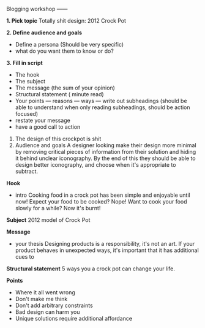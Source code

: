 Blogging workshop
——

**1. Pick topic**
Totally shit design: 2012 Crock Pot

**2. Define audience and goals**
- Define a persona (Should be very specific)
- what do you want them to know or do?

**3. Fill in script**
- The hook
- The subject
- The message (the sum of your opinion)
- Structural statement ( minute read)
- Your points
— reasons
— ways
— write out subheadings (should be able to understand when only reading subheadings, should be action focused)
- restate your message
- have a good call to action

1. The design of this crockpot is shit
2. Audience and goals
A designer looking make their design more minimal by removing critical pieces of information from their solution and hiding it behind unclear iconography. By the end of this they should be able to design better iconography, and choose when it's appropriate to subtract.

**Hook**
- intro 
Cooking food in a crock pot has been simple and enjoyable until now! Expect your food to be cooked? Nope! Want to cook your food slowly for a while? Now it's burnt!

**Subject**
2012 model of Crock Pot

**Message**
- your thesis
Designing products is a responsibility, it's not an art. If your product behaves in unexpected ways, it's important that it has additional cues to 

**Structural statement**
5 ways you a crock pot can change your life.

**Points**
- Where it all went wrong
- Don't make me think
- Don't add arbitrary constraints 
- Bad design can harm you
- Unique solutions require additional affordance


